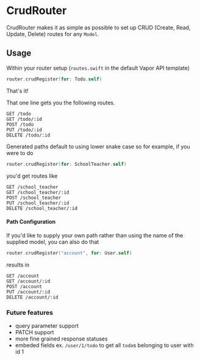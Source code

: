 # CrudRouter

CrudRouter makes it as simple as possible to set up CRUD (Create, Read, Update, Delete) routes for any `Model`.

## Usage
Within your router setup (`routes.swift` in the default Vapor API template)
```swift
router.crudRegister(for: Todo.self)
```
That's it!

That one line gets you the following routes.

```
GET /todo
GET /todo/:id
POST /todo
PUT /todo/:id
DELETE /todo/:id
```

Generated paths default to using lower snake case so for example, if you were to do

```swift
router.crudRegister(for: SchoolTeacher.self)
```
you'd get routes like

```
GET /school_teacher
GET /school_teacher/:id
POST /school_teacher
PUT /school_teacher/:id
DELETE /school_teacher/:id
```

#### Path Configuration
If you'd like to supply your own path rather than using the name of the supplied model, you can also do that

```swift
router.crudRegister("account", for: User.self)
```
results in

```
GET /account
GET /account/:id
POST /account
PUT /account/:id
DELETE /account/:id
```

### Future features
- query parameter support
- PATCH support
- more fine grained response statuses
- embeded fields ex. `/user/1/todo` to get all `todo`s belonging to user with id 1
